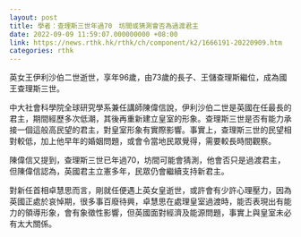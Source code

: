```yaml
---
layout: post
title: 學者：查理斯三世年過70　坊間或猜測會否為過渡君主
date: 2022-09-09 11:59:07.000000000 +08:00
link: https://news.rthk.hk/rthk/ch/component/k2/1666191-20220909.htm
categories: rthk
---
```


英女王伊利沙伯二世逝世，享年96歲，由73歲的長子、王儲查理斯繼位，成為國王查理斯三世。

中大社會科學院全球研究學系兼任講師陳偉信說，伊利沙伯二世是英國在任最長的君主，期間經歷多次低潮，其後再重新建立皇室的形象。查理斯三世是否有能力承接一個這般高民望的君主，對皇室形象有實際影響。事實上，查理斯三世的民望相對較低，加上他早年的婚姻問題，或會令當地民眾覺得，需要較長時間觀察。

陳偉信又提到，查理斯三世已年過70，坊間可能會猜測，他會否只是過渡君主，但陳偉信認為，英國君主立憲多年，民眾仍會繼續支持新君主。

對新任首相卓慧思而言，剛就任便遇上英女皇逝世，或許會有少許心理壓力，因為英國正處於哀悼期，很多事百廢待興，卓慧思在處理皇室過渡時，能否表現出有能力的領導形象，會有象徵性影響，但英國面對經濟及能源問題，事實上與皇室未必有太大關係。
